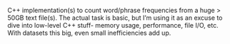 C++ implementation(s) to count word/phrase frequencies from a huge > 50GB text file(s). The actual task is basic, but I’m using it as an excuse to dive into low-level C++ stuff- memory usage, performance, file I/O, etc. With datasets this big, even small inefficiencies add up.
